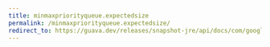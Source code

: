 ```yaml
---
title: minmaxpriorityqueue.expectedsize
permalink: /minmaxpriorityqueue.expectedsize/
redirect_to: https://guava.dev/releases/snapshot-jre/api/docs/com/google/common/collect/MinMaxPriorityQueue.html#expectedSize-int-
---
```

